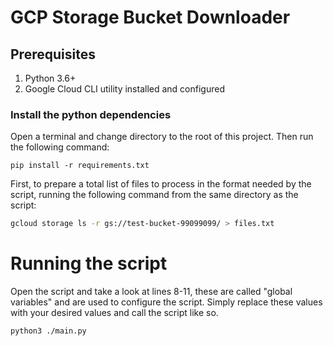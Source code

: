 # GCP Storage Bucket Downloader

## Prerequisites

1. Python 3.6+
2. Google Cloud CLI utility installed and configured

### Install the python dependencies

Open a terminal and change directory to the root of this project. Then run the following command:

`pip install -r requirements.txt`

First, to prepare a total list of files to process in the format needed by the script, running the following command from
the same directory as the script:

```bash
gcloud storage ls -r gs://test-bucket-99099099/ > files.txt
```

# Running the script

Open the script and take a look at lines 8-11, these are called "global variables" and are used to configure the script.
Simply replace these values with your desired values and call the script like so.

```bash
python3 ./main.py
```